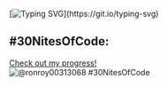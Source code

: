 [![Typing SVG](https://readme-typing-svg.demolab.com?font=Bitcount+Single&size=29&duration=4000&pause=1000&color=7F25F7&width=435&lines=Doff+my+sombrero+to+you+!)](https://git.io/typing-svg)


## #30NitesOfCode:
  [Check out my progress!](https://www.codedex.io/@ronroy00313068/30-nites-of-code)  
  ![@ronroy00313068 #30NitesOfCode](https://www.codedex.io/api/petStatus?user=ronroy00313068)


